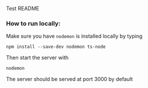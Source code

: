 Test README

### How to run locally:

Make sure you have `nodemon` is installed locally by typing
```
npm install --save-dev nodemon ts-node
``` 

Then start the server with

```
nodemon
```

The server should be served at port 3000 by default